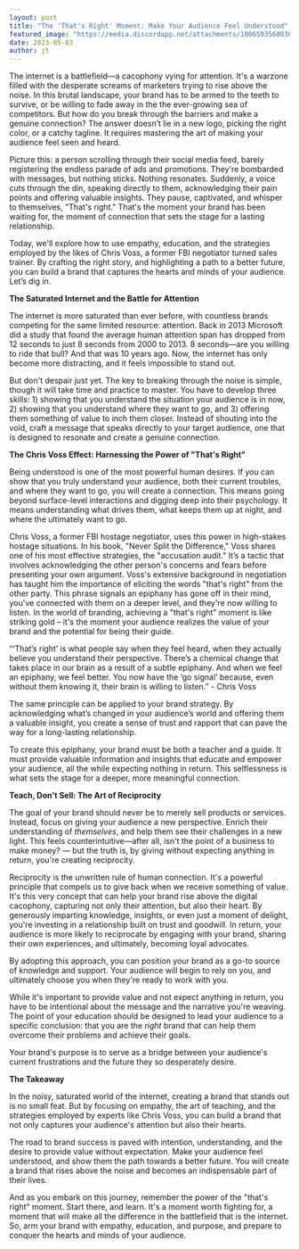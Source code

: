 ```yaml
---
layout: post
title: "The 'That's Right' Moment: Make Your Audience Feel Understood"
featured_image: "https://media.discordapp.net/attachments/1006593560830816419/1103322382904606771/jtgrauke_Art_by_Hiroshi_Nagai_bridge_57d4fb8d-5688-46c8-9f01-f538f35c4a5e.png"
date: 2023-05-03
author: jt
---
```


The internet is a battlefield—a cacophony vying for attention. It's a warzone filled with the desperate screams of marketers trying to rise above the noise. In this brutal landscape, your brand has to be armed to the teeth to survive, or be willing to fade away in the the ever-growing sea of competitors. But how do you break through the barriers and make a genuine connection? The answer doesn’t lie in a new logo, picking the right color, or a catchy tagline. It requires mastering the art of making your audience feel seen and heard.

Picture this: a person scrolling through their social media feed, barely registering the endless parade of ads and promotions. They're bombarded with messages, but nothing sticks. Nothing resonates. Suddenly, a voice cuts through the din, speaking directly to them, acknowledging their pain points and offering valuable insights. They pause, captivated, and whisper to themselves, "That's right." That's the moment your brand has been waiting for, the moment of connection that sets the stage for a lasting relationship.

Today, we'll explore how to use empathy, education, and the strategies employed by the likes of Chris Voss, a former FBI negotiator turned sales trainer. By crafting the right story, and highlighting a path to a better future, you can build a brand that captures the hearts and minds of your audience. Let’s dig in.

**The Saturated Internet and the Battle for Attention**

The internet is more saturated than ever before, with countless brands competing for the same limited resource: attention. Back in 2013 Microsoft did a study that found the average human attention span has dropped from 12 seconds to just 8 seconds from 2000 to 2013. 8 seconds—are you willing to ride that bull? And that was 10 years ago.  Now, the internet has only become more distracting, and it feels impossible to stand out.

But don't despair just yet. The key to breaking through the noise is simple, though it will take time and practice to master. You have to develop three skills: 1) showing that you understand the situation your audience is in now, 2) showing that you understand where they want to go, and 3) offering them something of value to inch them closer. Instead of shouting into the void, craft a message that speaks directly to your target audience, one that is designed to resonate and create a genuine connection.

**The Chris Voss Effect: Harnessing the Power of "That's Right"**

Being understood is one of the most powerful human desires. If you can show that you truly understand your audience, both their current troubles, and where they want to go, you will create a connection. This means going beyond surface-level interactions and digging deep into their psychology. It means understanding what drives them, what keeps them up at night, and where the ultimately want to go.

Chris Voss, a former FBI hostage negotiator, uses this power in high-stakes hostage situations. In his book, "Never Split the Difference," Voss shares one of his most effective strategies, the "accusation audit." It’s a tactic that involves acknowledging the other person's concerns and fears before presenting your own argument. Voss's extensive background in negotiation has taught him the importance of eliciting the words "that's right" from the other party. This phrase signals an epiphany has gone off in their mind, you've connected with them on a deeper level, and they're now willing to listen. In the world of branding, achieving a "that's right" moment is like striking gold – it's the moment your audience realizes the value of your brand and the potential for being their guide.

“‘That’s right’ is what people say when they feel heard, when they actually believe you understand their perspective. There’s a chemical change that takes place in our brain as a result of a subtle epiphany. And when we feel an epiphany, we feel better. You now have the ‘go signal’ because, even without them knowing it, their brain is willing to listen.” - Chris Voss

The same principle can be applied to your brand strategy. By acknowledging what’s changed in your audience’s world and offering them a valuable insight, you create a sense of trust and rapport that can pave the way for a long-lasting relationship.

To create this epiphany, your brand must be both a teacher and a guide. It must provide valuable information and insights that educate and empower your audience, all the while expecting nothing in return. This selflessness is what sets the stage for a deeper, more meaningful connection.

**Teach, Don't Sell: The Art of Reciprocity**

The goal of your brand should never be to merely sell products or services. Instead, focus on giving your audience a new perspective. Enrich their understanding of *themselves*, and help them see their challenges in a new light. This feels counterintuitive—after all, isn't the point of a business to make money? — but the truth is, by giving without expecting anything in return, you're creating reciprocity.

Reciprocity is the unwritten rule of human connection. It's a powerful principle that compels us to give back when we receive something of value. It's this very concept that can help your brand rise above the digital cacophony, capturing not only their attention, but also their heart. By generously imparting knowledge, insights, or even just a moment of delight, you're investing in a relationship built on trust and goodwill. In return, your audience is more likely to reciprocate by engaging with your brand, sharing their own experiences, and ultimately, becoming loyal advocates.

By adopting this approach, you can position your brand as a go-to source of knowledge and support. Your audience will begin to rely on you, and ultimately choose you when they're ready to work with you.

While it's important to provide value and not expect anything in return, you have to be intentional about the message and the narrative you're weaving. The point of your education should be designed to lead your audience to a specific conclusion: that you are the *right* brand that can help them overcome their problems and achieve their goals.

Your brand's purpose is to serve as a bridge between your audience's current frustrations and the future they so desperately desire.

**The Takeaway**

In the noisy, saturated world of the internet, creating a brand that stands out is no small feat. But by focusing on empathy, the art of teaching, and the strategies employed by experts like Chris Voss, you can build a brand that not only captures your audience's attention but also their hearts.

The road to brand success is paved with intention, understanding, and the desire to provide value without expectation. Make your audience feel understood, and show them the path towards a better future. You will create a brand that rises above the noise and becomes an indispensable part of their lives.

And as you embark on this journey, remember the power of the "that's right" moment. Start there, and learn. It's a moment worth fighting for, a moment that will make all the difference in the battlefield that is the internet. So, arm your brand with empathy, education, and purpose, and prepare to conquer the hearts and minds of your audience.